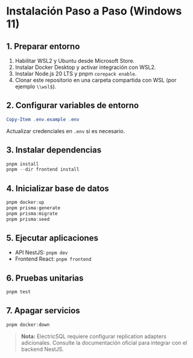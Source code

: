 # Instalación Paso a Paso (Windows 11)

## 1. Preparar entorno

1. Habilitar WSL2 y Ubuntu desde Microsoft Store.
2. Instalar Docker Desktop y activar integración con WSL2.
3. Instalar Node.js 20 LTS y pnpm `corepack enable`.
4. Clonar este repositorio en una carpeta compartida con WSL (por ejemplo `\\wsl$`).

## 2. Configurar variables de entorno

```powershell
Copy-Item .env.example .env
```

Actualizar credenciales en `.env` si es necesario.

## 3. Instalar dependencias

```powershell
pnpm install
pnpm --dir frontend install
```

## 4. Inicializar base de datos

```powershell
pnpm docker:up
pnpm prisma:generate
pnpm prisma:migrate
pnpm prisma:seed
```

## 5. Ejecutar aplicaciones

- API NestJS: `pnpm dev`
- Frontend React: `pnpm frontend`

## 6. Pruebas unitarias

```powershell
pnpm test
```

## 7. Apagar servicios

```powershell
pnpm docker:down
```

> **Nota:** ElectricSQL requiere configurar replication adapters adicionales. Consulte la documentación oficial para integrar con el backend NestJS.
